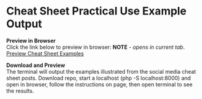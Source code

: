 # Cheat Sheet Practical Use Example Output

**Preview in Browser**<br>
Click the link below to preview in browser: **NOTE** \- *opens in current tab*. <br>
[Preview Cheat Sheet Examples](https://nobedee.github.io/htmlpreview.github.com/?https://github.com/isocialPractice/cheatsheets/blob/main/index.html)

**Download and Preview**<br>
The terminal will output the examples illustrated from the social media cheat sheet posts.
Download repo, start a localhost (php -S localhost:8000) and open in browser, follow the instructions on page, then open terminal to see the results.
